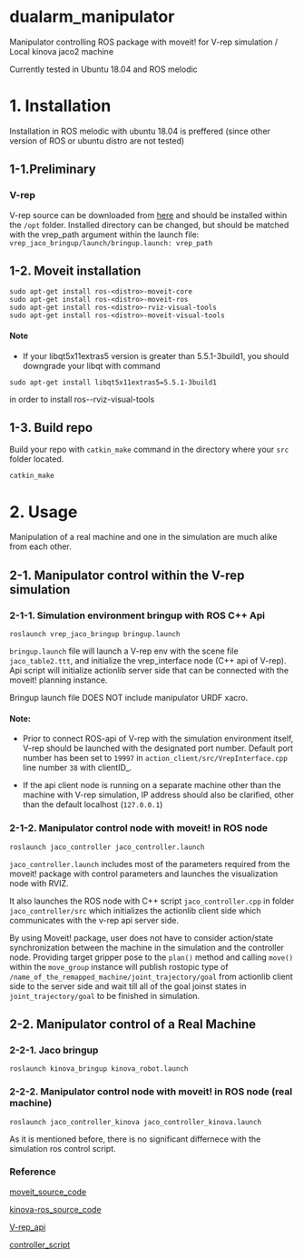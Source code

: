 # dualarm_manipulator

Manipulator controlling ROS package with moveit! for V-rep simulation / Local kinova jaco2 machine

Currently tested in Ubuntu 18.04 and ROS melodic

# 1. Installation

Installation in ROS melodic with ubuntu 18.04 is preffered (since other version of ROS or ubuntu distro are not tested)

## 1-1.Preliminary

### V-rep
V-rep source can be downloaded from [here](http://www.coppeliarobotics.com/ubuntuVersions.html) and should be installed within the `/opt` folder. Installed directory can be changed, but should be matched with the vrep_path argument within the launch file: `vrep_jaco_bringup/launch/bringup.launch: vrep_path`

## 1-2. Moveit installation

```
sudo apt-get install ros-<distro>-moveit-core
sudo apt-get install ros-<distro>-moveit-ros
sudo apt-get install ros-<distro>-rviz-visual-tools
sudo apt-get install ros-<distro>-moveit-visual-tools
```
#### Note
- If your libqt5x11extras5 version is greater than 5.5.1-3build1, you should downgrade your libqt with command
```
sudo apt-get install libqt5x11extras5=5.5.1-3build1
```
  in order to install ros-<distro>-rviz-visual-tools
  
## 1-3. Build repo

Build your repo with `catkin_make` command in the directory where your `src` folder located.
```
catkin_make
```

# 2. Usage

Manipulation of a real machine and one in the simulation are much alike from each other. 

## 2-1. Manipulator control within the V-rep simulation

### 2-1-1. Simulation environment bringup with ROS C++ Api

```
roslaunch vrep_jaco_bringup bringup.launch
```

`bringup.launch` file will launch a V-rep env with the scene file `jaco_table2.ttt`, and initialize the vrep_interface node (C++ api of V-rep).
Api script will initialize actionlib server side that can be connected with the moveit! planning instance.

Bringup launch file DOES NOT include manipulator URDF xacro.


#### Note:
- Prior to connect ROS-api of V-rep with the simulation environment itself, V-rep should be launched with the designated port number. Default port number has been set to `19997` in `action_client/src/VrepInterface.cpp` line number `38` with clientID_.

- If the api client node is running on a separate machine other than the machine with V-rep simulation, IP address should also be clarified, other than the default localhost (`127.0.0.1`)



### 2-1-2. Manipulator control node with moveit! in ROS node

```
roslaunch jaco_controller jaco_controller.launch
```

`jaco_controller.launch` includes most of the parameters required from the moveit! package with control parameters and launches the visualization node with RVIZ.

It also launches the ROS node with C++ script `jaco_controller.cpp` in folder `jaco_controller/src` which initializes the actionlib client side which communicates with the v-rep api server side.

By using Moveit! package, user does not have to consider action/state synchronization between the machine in the simulation and the controller node. Providing target gripper pose to the `plan()` method and calling `move()` within the `move_group` instance will publish rostopic type of `/name_of_the_remapped_machine/joint_trajectory/goal` from actionlib client side to the server side and wait till all of the goal joinst states in `joint_trajectory/goal` to be finished in simulation.



## 2-2. Manipulator control of a Real Machine

### 2-2-1. Jaco  bringup

```
roslaunch kinova_bringup kinova_robot.launch
```

### 2-2-2. Manipulator control node with moveit! in ROS node (real machine)

```
roslaunch jaco_controller_kinova jaco_controller_kinova.launch
```
As it is mentioned before, there is no significant differnece with the simulation ros control script.



### Reference

[moveit_source_code](https://github.com/ros-planning/moveit.git)

[kinova-ros_source_code](https://github.com/Kinovarobotics/kinova-ros.git)

[V-rep_api](https://github.com/JoshSong/jaco_ros_vrep.git)

[controller_script](http://docs.ros.org/kinetic/api/moveit_tutorials/html/index.html)


